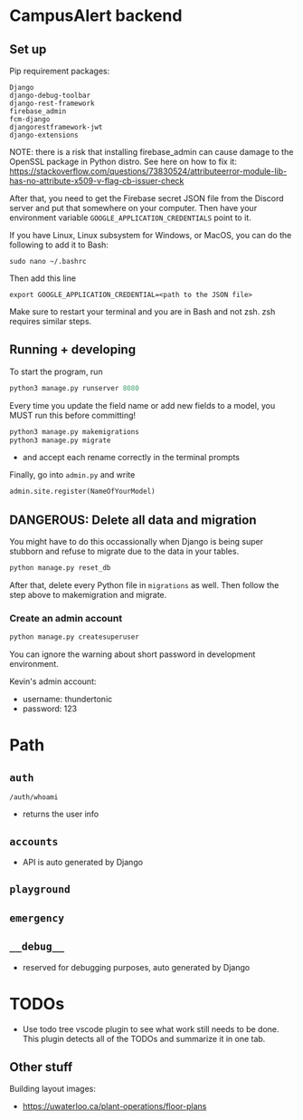 # CampusAlert backend

## Set up
Pip requirement packages:
```
Django
django-debug-toolbar
django-rest-framework
firebase_admin
fcm-django
djangorestframework-jwt
django-extensions
```

NOTE: there is a risk that installing firebase_admin can cause damage to the OpenSSL package in Python distro. See here on how to fix it: https://stackoverflow.com/questions/73830524/attributeerror-module-lib-has-no-attribute-x509-v-flag-cb-issuer-check

After that, you need to get the Firebase secret JSON file from the Discord server and put that somewhere on your computer. Then have your environment variable `GOOGLE_APPLICATION_CREDENTIALS` point to it.

If you have Linux, Linux subsystem for Windows, or MacOS, you can do the following to add it to Bash:
```
sudo nano ~/.bashrc
```

Then add this line
```
export GOOGLE_APPLICATION_CREDENTIAL=<path to the JSON file>
```

Make sure to restart your terminal and you are in Bash and not zsh. zsh requires similar steps.

## Running + developing

To start the program, run

```py
python3 manage.py runserver 8080
```

Every time you update the field name or add new fields to a model, you MUST run this before committing!

```py
python3 manage.py makemigrations
python3 manage.py migrate
```
- and accept each rename correctly in the terminal prompts

Finally, go into `admin.py` and write

```py
admin.site.register(NameOfYourModel)
```

## DANGEROUS: Delete all data and migration

You might have to do this occassionally when Django is being super stubborn and refuse to migrate due to the data in your tables.

```py
python manage.py reset_db
```

After that, delete every Python file in `migrations` as well. Then follow the step above to makemigration and migrate.

### Create an admin account

```py
python manage.py createsuperuser
```

You can ignore the warning about short password in development environment.

Kevin's admin account:
- username: thundertonic
- password: 123

# Path
## `auth`
`/auth/whoami`
- returns the user info

## `accounts`
- API is auto generated by Django

## `playground`

## `emergency`

## `__debug__`
- reserved for debugging purposes, auto generated by Django


# TODOs
- Use todo tree vscode plugin to see what work still needs to be done. This plugin detects all of the TODOs and summarize it in one tab.

## Other stuff

Building layout images:
- https://uwaterloo.ca/plant-operations/floor-plans
